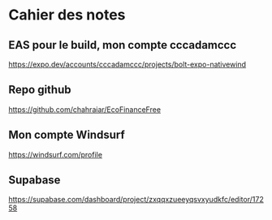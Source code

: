 # Cahier des notes

## EAS pour le build, mon compte cccadamccc
https://expo.dev/accounts/cccadamccc/projects/bolt-expo-nativewind

## Repo github
https://github.com/chahraiar/EcoFinanceFree

## Mon compte Windsurf
https://windsurf.com/profile

## Supabase
https://supabase.com/dashboard/project/zxqqxzueeyqsvxyudkfc/editor/17258
